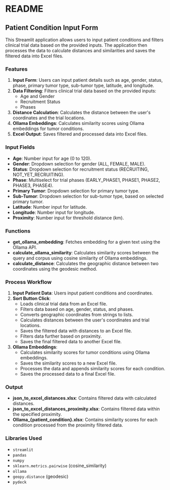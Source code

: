 # README

## Patient Condition Input Form

This Streamlit application allows users to input patient conditions and filters clinical trial data based on the provided inputs. The application then processes the data to calculate distances and similarities and saves the filtered data into Excel files.

### Features
1. **Input Form**: Users can input patient details such as age, gender, status, phase, primary tumor type, sub-tumor type, latitude, and longitude.
2. **Data Filtering**: Filters clinical trial data based on the provided inputs:
    - Age and Gender
    - Recruitment Status
    - Phases
3. **Distance Calculation**: Calculates the distance between the user's coordinates and the trial locations.
4. **Ollama Embeddings**: Calculates similarity scores using Ollama embeddings for tumor conditions.
5. **Excel Output**: Saves filtered and processed data into Excel files.

### Input Fields
- **Age**: Number input for age (0 to 120).
- **Gender**: Dropdown selection for gender (ALL, FEMALE, MALE).
- **Status**: Dropdown selection for recruitment status (RECRUITING, NOT_YET_RECRUITING).
- **Phase**: Multiselect for trial phases (EARLY_PHASE1, PHASE1, PHASE2, PHASE3, PHASE4).
- **Primary Tumor**: Dropdown selection for primary tumor type.
- **Sub-Tumor**: Dropdown selection for sub-tumor type, based on selected primary tumor.
- **Latitude**: Number input for latitude.
- **Longitude**: Number input for longitude.
- **Proximity**: Number input for threshold distance (km).

### Functions
- **get_ollama_embedding**: Fetches embedding for a given text using the Ollama API.
- **calculate_ollama_similarity**: Calculates similarity scores between the query and corpus using cosine similarity of Ollama embeddings.
- **calculate_distance**: Calculates the geographic distance between two coordinates using the geodesic method.

### Process Workflow
1. **Input Patient Data**: Users input patient conditions and coordinates.
2. **Sort Button Click**: 
    - Loads clinical trial data from an Excel file.
    - Filters data based on age, gender, status, and phases.
    - Converts geographic coordinates from strings to lists.
    - Calculates distances between the user's coordinates and trial locations.
    - Saves the filtered data with distances to an Excel file.
    - Filters data further based on proximity.
    - Saves the final filtered data to another Excel file.
3. **Ollama Embeddings**:
    - Calculates similarity scores for tumor conditions using Ollama embeddings.
    - Saves the similarity scores to a new Excel file.
    - Processes the data and appends similarity scores for each condition.
    - Saves the processed data to a final Excel file.

### Output
- **json_to_excel_distances.xlsx**: Contains filtered data with calculated distances.
- **json_to_excel_distances_proximity.xlsx**: Contains filtered data within the specified proximity.
- **Ollama_{patient_condition}.xlsx**: Contains similarity scores for each condition processed from the proximity filtered data.

### Libraries Used
- `streamlit`
- `pandas`
- `numpy`
- `sklearn.metrics.pairwise` (cosine_similarity)
- `ollama`
- `geopy.distance` (geodesic)
- `pydeck`
